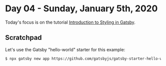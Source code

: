 # Day 04 - Sunday, January 5th, 2020

Today's focus is on the tutorial [Introduction to Styling in Gatsby](https://www.gatsbyjs.org/tutorial/part-two/).

## Scratchpad

Let's use the Gatsby "hello-world" starter for this example:

```sh
$ npx gatsby new app https://github.com/gatsbyjs/gatsby-starter-hello-world
```
